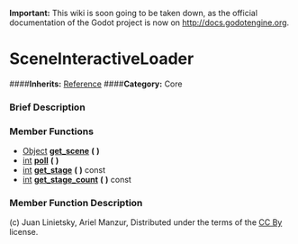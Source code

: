 **Important:** This wiki is soon going to be taken down, as the official documentation of the Godot project is now on http://docs.godotengine.org.

#  SceneInteractiveLoader  
####**Inherits:** [Reference](class_reference)
####**Category:** Core

###  Brief Description  


###  Member Functions 
  * [Object](class_object)  **[get&#95;scene](#get_tree)**  **(** **)**
  * [int](class_int)  **[poll](#poll)**  **(** **)**
  * [int](class_int)  **[get&#95;stage](#get_stage)**  **(** **)** const
  * [int](class_int)  **[get&#95;stage&#95;count](#get_stage_count)**  **(** **)** const

###  Member Function Description  


(c) Juan Linietsky, Ariel Manzur, Distributed under the terms of the [CC By](https://creativecommons.org/licenses/by/3.0/legalcode) license.
